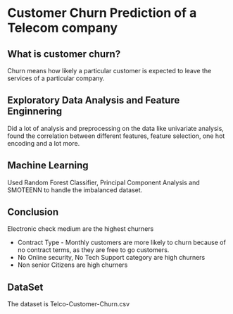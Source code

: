 # Customer Churn Prediction of a Telecom company
## What is customer churn?
Churn means how likely a particular customer is expected to leave the services of a particular company.

## Exploratory Data Analysis and Feature Enginnering
Did a lot of analysis and preprocessing on the data like univariate analysis, found the correlation between different features, feature selection, one hot encoding and a lot more.

## Machine Learning
Used Random Forest Classifier, Principal Component Analysis and SMOTEENN to handle the imbalanced dataset.

## Conclusion
Electronic check medium are the highest churners
- Contract Type - Monthly customers are more likely to churn because of no contract terms, as they are free to go customers.
- No Online security, No Tech Support category are high churners
- Non senior Citizens are high churners

## DataSet
The dataset is Telco-Customer-Churn.csv